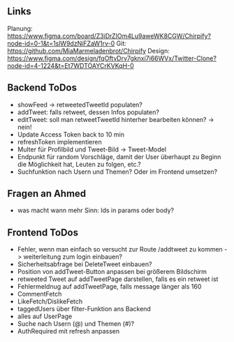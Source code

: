 ## Links

Planung: https://www.figma.com/board/Z3iDrZIOm4Lu9aweWK8CGW/Chirpify?node-id=0-1&t=1slW9dzNiFZaW1rv-0
Git: https://github.com/MiaMarmeladenbrot/Chirpify
Design: https://www.figma.com/design/fqOftvDrv7gknxi7i66WVx/Twitter-Clone?node-id=4-1224&t=Et7WDTOAYCrKVKqH-0

## Backend ToDos

- showFeed -> retweetedTweetId populaten?
- addTweet: falls retweet, dessen Infos populaten?
- editTweet: soll man retweetTweetId hinterher bearbeiten können? -> nein!
- Update Access Token back to 10 min
- refreshToken implementieren
- Multer für Profilbild und Tweet-Bild -> Tweet-Model
- Endpunkt für random Vorschläge, damit der User überhaupt zu Beginn die Möglichkeit hat, Leuten zu folgen, etc.?
- Suchfunktion nach Usern und Themen? Oder im Frontend umsetzen?

## Fragen an Ahmed

- was macht wann mehr Sinn: Ids in params oder body?

## Frontend ToDos

- Fehler, wenn man einfach so versucht zur Route /addtweet zu kommen -> weiterleitung zum login einbauen?
- Sicherheitsabfrage bei DeleteTweet einbauen?
- Position von addTweet-Button anpassen bei größerem Bildschirm
- retweeted Tweet auf addTweetPage darstellen, falls es ein retweet ist
- Fehlermeldnug auf addTweetPage, falls message länger als 160
- CommentFetch
- LikeFetch/DislikeFetch
- taggedUsers über filter-Funktion ans Backend
- alles auf UserPage
- Suche nach Usern (@) und Themen (#)?
- AuthRequired mit refresh anpassen
